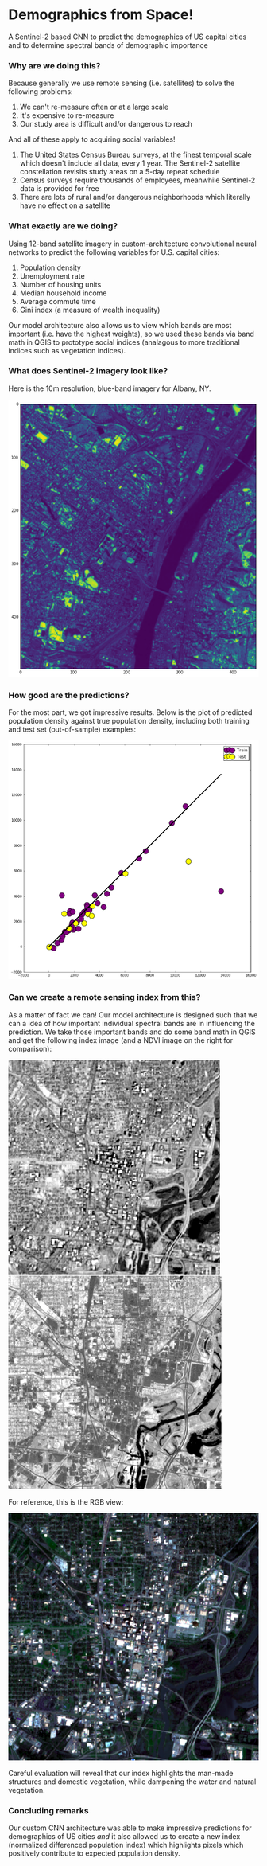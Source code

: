 # Demographics from Space!

A Sentinel-2 based CNN to predict the demographics of US capital cities and to determine spectral bands of demographic importance

### Why are we doing this?

Because generally we use remote sensing (i.e. satellites) to solve the following problems:

1. We can't re-measure often or at a large scale
2. It's expensive to re-measure
3. Our study area is difficult and/or dangerous to reach

And all of these apply to acquiring social variables!

1. The United States Census Bureau surveys, at the finest temporal scale which doesn't include all data, every 1 year. The Sentinel-2 satellite constellation revisits study areas on a 5-day repeat schedule 
2. Census surveys require thousands of employees, meanwhile Sentinel-2 data is provided for free
3. There are lots of rural and/or dangerous neighborhoods which literally have no effect on a satellite

### What exactly are we doing?

Using 12-band satellite imagery in custom-architecture convolutional neural networks to predict the following variables for U.S. capital cities:

1. Population density
2. Unemployment rate 
3. Number of housing units
4. Median household income
5. Average commute time
6. Gini index (a measure of wealth inequality)

Our model architecture also allows us to view which bands are most important (i.e. have the highest weights), so we used these bands via band math in QGIS to prototype social indices (analagous to more traditional indices such as vegetation indices).

### What does Sentinel-2 imagery look like?

Here is the 10m resolution, blue-band imagery for Albany, NY.

![Sentinel-2 imagery](https://github.com/jdiaz4302/US_Demo_Net/blob/master/README-images/example-model-input.png)

### How good are the predictions?

For the most part, we got impressive results. Below is the plot of predicted population density against true population density, including both training and test set (out-of-sample) examples:

![model results](https://github.com/jdiaz4302/US_Demo_Net/blob/master/README-images/example-model-performance-pop.png)

### Can we create a remote sensing index from this?

As a matter of fact we can! Our model architecture is designed such that we can a idea of how important individual spectral bands are in influencing the prediction. We take those important bands and do some band math in QGIS and get the following index image (and a NDVI image on the right for comparison):

![index results](https://github.com/jdiaz4302/US_Demo_Net/blob/master/README-images/evaluating-our-index.png) ![NDVI comparison](https://github.com/jdiaz4302/US_Demo_Net/blob/master/README-images/evaluating-NDVI.png)

For reference, this is the RGB view:

![rgb reference](https://github.com/jdiaz4302/US_Demo_Net/blob/master/README-images/evaluating-RGB.png)

Careful evaluation will reveal that our index highlights the man-made structures and domestic vegetation, while dampening the water and natural vegetation.

### Concluding remarks

Our custom CNN architecture was able to make impressive predictions for demographics of US cities *and* it also allowed us to create a new index (normalized differenced population index) which highlights pixels which positively contribute to expected population density.
